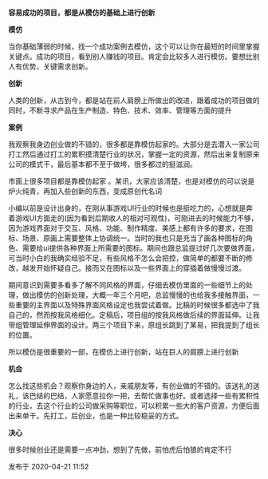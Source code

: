 **容易成功的项目，都是从模仿的基础上进行创新**

**模仿**

当你基础薄弱的时候，找一个成功案例去模仿，这个可以让你在最短的时间里掌握关键点。成功的项目，看到别人赚钱的项目。肯定会比较多人进行模仿。要想比别人有优势，关键需求创新。



**创新**

人类的创新，从古到今，都是站在前人肩膀上所做出的改进，跟着成功的项目做的同时，不断寻求产品在生产制造、特色、技术、效率、管理等方面的提升



**案例**

我观察我身边创业做的不错的，很多都是靠模仿起家的。大部分是去潜入一家公司打工然后通过打工的累积摸清楚行业的状况，掌握一定的资源，然后出来复制原来公司的模式干，最后基本都不至于做垮，很多都过的挺滋润。

市面上很多项目都是靠模仿起家 。某讯，大家应该清楚，也是对模仿的可以说是炉火纯青，再加入些创新的东西，变成原创代名词

小编以前是设计出身的，在刚从事游戏UI行业的时候也是挺吃力的，心想就是奔着游戏UI方面走的(因为看到后期收人的相对可观性)，可刚进去的时候能力不够，因为游戏界面对于交互、风格、功能、制作精度、美感上都有许多的要求，在图标、场景、原画上需要整体上协调统一。当时的我也只是充当了画各种图标的角色、需要给ui提供各种界面上所需要的图标。期间也跟总监提过好几次要做界面，可当时小白的我确实经验不足，有些风格不怎么会把控，做简单的都要不断的修改，越发开始怀疑自己。接而又在图标以及一些界面上的穿插着做慢慢过渡。

期间意识到需要多看多了解不同风格的界面，仔细去模仿里面的一些细节上的处理，做出模仿的创新处理，大概一年三个月吧，总监慢慢的也给我多接触界面，一些重要的主界面以及特殊界面风格设定也我尝试着做。比稿的时候很多都选中了我自己的，然而按我风格细化。定稿后，项目组的按我风格做后续的界面延伸。让我带组管理延伸界面的设计。两三个项目下来，原组长跳到了某易，把我提到了组长的位置。

所以模仿是很重要的一部，在模仿上进行创新，站在巨人的肩膀上进行创新

**机会**

怎么找这些机会？观察你身边的人，亲戚朋友等，有创业做的不错的。该送礼的送礼，该巴结的巴结，人家愿意拉你一把，去帮忙做事也好。或者选择一些有累积性的行业，去这个行业的公司做采购等职位，可以积累一些大的客户资源，方便后面出来单干。先打工，后创业，也是一种比较稳妥的方式。

**决心**

很多时候创业还是需要一点冲劲，想到了先做，前怕虎后怕狼的肯定不行

发布于 2020-04-21 11:52